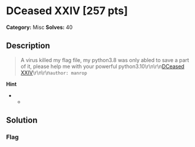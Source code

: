 # DCeased XXIV [257 pts]

**Category:** Misc
**Solves:** 40

## Description
>A virus killed my flag file, my python3.8 was only abled to save a part of it, please help me with your powerful python3.10\r\n\r\n<a href="https://drive.google.com/drive/folders/1pKGQnPu5j4uAG-L4I4G4Y01q6WgJ5-4r">DCeased XXIV</a>\r\n\r\n`author: manrop`

**Hint**
* -

## Solution

### Flag


